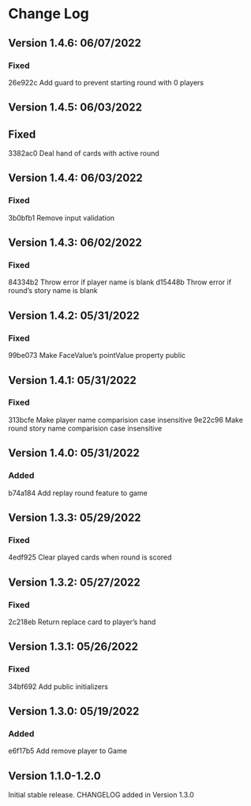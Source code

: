 # Change Log

## Version 1.4.6: 06/07/2022

### Fixed

26e922c Add guard to prevent starting round with 0 players

## Version 1.4.5: 06/03/2022

## Fixed

3382ac0 Deal hand of cards with active round

## Version 1.4.4: 06/03/2022

### Fixed

3b0bfb1 Remove input validation

## Version 1.4.3: 06/02/2022

### Fixed

84334b2 Throw error if player name is blank
d15448b Throw error if round’s story name is blank

## Version 1.4.2: 05/31/2022

### Fixed

99be073 Make FaceValue’s pointValue property public

## Version 1.4.1: 05/31/2022

### Fixed

313bcfe Make player name comparision case insensitive
9e22c96 Make round story name comparision case insensitive

## Version 1.4.0: 05/31/2022

### Added

b74a184 Add replay round feature to game

## Version 1.3.3: 05/29/2022

### Fixed

4edf925 Clear played cards when round is scored

## Version 1.3.2: 05/27/2022

### Fixed

2c218eb Return replace card to player’s hand

## Version 1.3.1: 05/26/2022

### Fixed

34bf692 Add public initializers

## Version 1.3.0: 05/19/2022

### Added

e6f17b5 Add remove player to Game

## Version 1.1.0-1.2.0

Initial stable release. CHANGELOG added in Version 1.3.0
